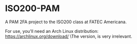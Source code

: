 # ISO200-PAM
A PAM 2FA project to the ISO200 class at FATEC Americana.

For use, you'll need an Arch Linux distribution: https://archlinux.org/download/  \\The version, is very irrelevant.
